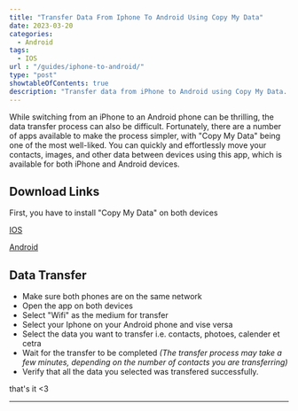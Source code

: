```yaml
---
title: "Transfer Data From Iphone To Android Using Copy My Data"
date: 2023-03-20
categories:
  - Android
tags:
  - IOS
url : "/guides/iphone-to-android/"
type: "post"
showtableOfContents: true
description: "Transfer data from iPhone to Android using Copy My Data. Follow our guide for step-by-step instructions to migrate your contacts, photos, and more"
---
```


While switching from an iPhone to an Android phone can be thrilling, the data transfer process can also be difficult. Fortunately, there are a number of apps available to make the process simpler, with "Copy My Data" being one of the most well-liked. You can quickly and effortlessly move your contacts, images, and other data between devices using this app, which is available for both iPhone and Android devices. 

## Download Links
First, you have to install "Copy My Data" on both devices

[IOS](https://apps.apple.com/us/app/copy-my-data-smart-transfer/id870099476)

[Android](https://play.google.com/store/apps/details?id=com.mediamushroom.copymydata)

## Data Transfer 
- Make sure both phones are on  the same network
- Open the app on both devices
- Select "Wifi" as the medium for transfer
- Select your Iphone on your Android phone and vise versa
- Select the data you want to transfer i.e. contacts, photoes, calender et cetra
- Wait for the transfer to be completed 
*(The transfer process may take a few minutes, depending on the number of contacts you are transferring)*
- Verify that all the data you selected was transfered successfully.

that's it <3

----

  